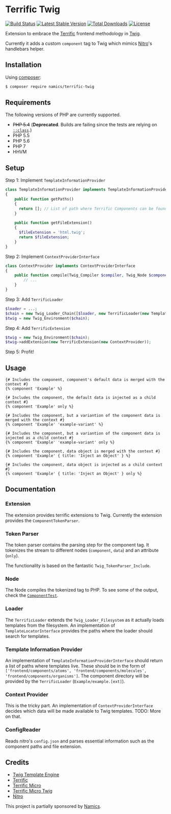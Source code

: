# Terrific Twig
[![Build Status](https://travis-ci.org/namics/terrific-twig.svg?branch=master)](https://travis-ci.org/namics/terrific-twig)
[![Latest Stable Version](https://poser.pugx.org/namics/terrific-twig/v/stable.svg)](https://packagist.org/packages/namics/terrific-twig)
[![Total Downloads](https://poser.pugx.org/namics/terrific-twig/downloads.svg)](https://packagist.org/packages/namics/terrific-twig)
[![License](https://poser.pugx.org/namics/terrific-twig/license.svg)](https://packagist.org/packages/namics/terrific-twig)

Extension to embrace the [Terrific](https://github.com/brunschgi/terrificjs) frontend methodology in [Twig](http://twig.sensiolabs.org/).

Currently it adds a custom `component` tag to Twig which mimics [Nitro](https://github.com/namics/generator-nitro)'s handlebars helper.

## Installation
Using [composer](https://packagist.org/packages/namics/terrific-twig):

```bash
$ composer require namics/terrific-twig
```

## Requirements

The following versions of PHP are currently supported.

+ ~~PHP 5.4~~ (**Deprecated**. Builds are failing since the tests are relying on [`::class`](http://php.net/manual/en/language.oop5.basic.php#language.oop5.basic.class.class).)
+ PHP 5.5
+ PHP 5.6
+ PHP 7
+ HHVM

## Setup
Step 1: Implement `TemplateInformationProvider`

```php
class TemplateInformationProvider implements TemplateInformationProviderInterface
{
    public function getPaths()
    {
      return []; // List of path where Terrific Components can be found, e.g. (/var/www/example.com/frontend/components)
    }
    
    public function getFileExtension()
    {
      $fileExtension = 'html.twig';
      return $fileExtension;
    }
}
```

Step 2: Implement `ContextProviderInterface`

```php
class ContextProvider implements ContextProviderInterface
{
    public function compile(Twig_Compiler $compiler, Twig_Node $component, Twig_Node $dataVariant, $only) {
        // ...
    }
}
```

Step 3: Add `TerrificLoader`
```php
$loader = ...;
$chain = new Twig_Loader_Chain([$loader, new TerrificLoader(new TemplateInformationProvider)]);
$twig = new Twig_Environment($chain);
```

Step 4: Add `TerrificExtension`
```php
$twig = new Twig_Environment($chain);
$twig->addExtension(new TerrificExtension(new ContextProvider));
```

Step 5: Profit!

## Usage
```twig
{# Includes the component, component's default data is merged with the context #}
{% component 'Example' %}

{# Includes the component, the default data is injected as a child context #}
{% component 'Example' only %}

{# Includes the component, but a variantion of the component data is merged with the context #}
{% component 'Example' 'example-variant' %}

{# Includes the component, but a variantion of the component data is injected as a child context #}
{% component 'Example' 'example-variant' only %}

{# Includes the component, data object is merged with the context #}
{% component 'Example' { title: 'Inject an Object' } %}

{# Includes the component, data object is injected as a child context #}
{% component 'Example' { title: 'Inject an Object' } only %}
```

## Documentation
### Extension
The extension provides terrific extensions to Twig. Currently the extension provides the `ComponentTokenParser`.

### Token Parser
The token parser contains the parsing step for the component tag. It tokenizes the stream to different nodes (`component`, `data`) and an attribute (`only`).

The functionality is based on the fantastic `Twig_TokenParser_Include`.

### Node
The Node compiles the tokenized tag to PHP. To see some of the output, check the [`ComponentTest`](https://github.com/namics/terrific-twig/blob/master/test/Twig/Node/ComponentTest.php).

### Loader
The `TerrificLoader` extends the `Twig_Loader_Filesystem` as it actually loads templates from the filesystem. An implementation of `TemplateLocatorInterface` provides the paths where the loader should search for templates.

### Template Information Provider
An implementation of `TemplateInformationProviderInterface` should return a list of paths where templates live. These should be in the form of `['frontend/components/atoms', 'frontend/components/molecules', 'frontend/components/organisms']`. The component directory will be provided by the `TerrificLoader` (`Example/example.[ext]`).

### Context Provider
This is the tricky part. An implementation of `ContextProviderInterface` decides which data will be made available to Twig templates.
TODO: More on that.

### ConfigReader
Reads nitro's `config.json` and parses essential information such as the component paths and file extension.

## Credits
+ [Twig Template Engine](http://twig.sensiolabs.org/)
+ [Terrific](http://terrifically.org/)
+ [Terrific Micro](https://github.com/namics/terrific-micro)
+ [Terrific Micro Twig](https://github.com/namics/terrific-micro-twig)
+ [Nitro](https://github.com/namics/generator-nitro)

This project is partially sponsored by [Namics](https://github.com/namics).
